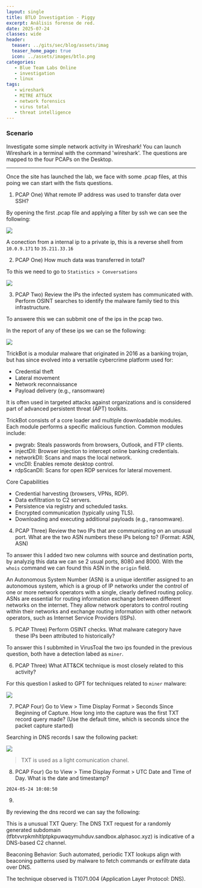```yaml
---
layout: single
title: BTLO Investigation - Piggy
excerpt: Análisis forense de red. 
date: 2025-07-24
classes: wide
header:
  teaser: ../gits/sec/blog/assets/imag
  teaser_home_page: true
  icon: ../assets/images/btlo.png
categories:
   - Blue Team Labs Online
   - investigation
   - linux
tags:
   - wireshark
   - MITRE ATT&CK
   - network forensics
   - virus total
   - threat intelligence
---
```


### **Scenario**

Investigate some simple network activity in Wireshark! You can launch Wireshark in a terminal with the command 'wireshark'. The questions are mapped to the four PCAPs on the Desktop.

---

Once the site has launched the lab, we face with some .pcap files, at this poing we can start with the fists questions. 

1. PCAP One) What remote IP address was used to transfer data over SSH?

By opening the first .pcap file and applying a filter by ssh we can see the following: 

![](../assets/images/btlo-piggy/1.png)

A conection from a internal ip to a private ip, this is a reverse shell from `10.0.9.171` to `35.211.33.16`

2. PCAP One) How much data was transferred in total?

To this we need to go to `Statistics > Conversations`

![](../assets/images/btlo-piggy/2.png)

3. PCAP Two) Review the IPs the infected system has communicated with. Perform OSINT searches to identify the malware family tied to this infrastructure.

To answere this we can subbmit one of the ips in the pcap two.

In the report of any of these ips we can se the following: 

![](../assets/images/btlo-piggy/3.png)

TrickBot is a modular malware that originated in 2016 as a banking trojan, but has since evolved into a versatile cybercrime platform used for:
- Credential theft
- Lateral movement
- Network reconnaissance
- Payload delivery (e.g., ransomware)

It is often used in targeted attacks against organizations and is considered part of advanced persistent threat (APT) toolkits.

TrickBot consists of a core loader and multiple downloadable modules. Each module performs a specific malicious function. Common modules include:
- pwgrab: Steals passwords from browsers, Outlook, and FTP clients.
- injectDll: Browser injection to intercept online banking credentials.
- networkDll: Scans and maps the local network.
- vncDll: Enables remote desktop control.
- rdpScanDll: Scans for open RDP services for lateral movement.

Core Capabilities
- Credential harvesting (browsers, VPNs, RDP).
- Data exfiltration to C2 servers.
- Persistence via registry and scheduled tasks.
- Encrypted communication (typically using TLS).
- Downloading and executing additional payloads (e.g., ransomware).

4. PCAP Three) Review the two IPs that are communicating on an unusual port. What are the two ASN numbers these IPs belong to? (Format: ASN, ASN)

To answer this I added two new columns with source and destination ports, by analyzig this data we can se 2 usual ports, 8080 and 8000. With the `whois` command we can found this ASN in the `origin` field. 

An Autonomous System Number (ASN) is a unique identifier assigned to an autonomous system, which is a group of IP networks under the control of one or more network operators with a single, clearly defined routing policy.
ASNs are essential for routing information exchange between different networks on the internet. They allow network operators to control routing within their networks and exchange routing information with other network operators, such as Internet Service Providers (ISPs). 

5. PCAP Three) Perform OSINT checks. What malware category have these IPs been attributed to historically?

To answer this I subbmited in VirusToal the two ips founded in the previous question, both have a detection labed as `miner`. 

6. PCAP Three) What ATT&CK technique is most closely related to this activity?

For this question I asked to GPT for techniques related to `miner` malware: 

![](../assets/images/btlo-piggy/4.png)

7. PCAP Four) Go to View > Time Display Format > Seconds Since Beginning of Capture. How long into the capture was the first TXT record query made? (Use the default time, which is seconds since the packet capture started)

Searching in DNS records I saw the following packet: 

![](../assets/images/btlo-piggy/5.png)

> TXT is used as a light comunication chanel. 

8. PCAP Four) Go to View > Time Display Format > UTC Date and Time of Day. What is the date and timestamp?

`2024-05-24 10:08:50`

9. 

By reviewing the dns record we can say the following:

This is a unusual TXT Query: The DNS TXT request for a randomly generated subdomain (tfbtvvrpkmhltlptpkpuwaqymuhduv.sandbox.alphasoc.xyz) is indicative of a DNS-based C2 channel.

Beaconing Behavior: Such automated, periodic TXT lookups align with beaconing patterns used by malware to fetch commands or exfiltrate data over DNS.

The technique observed is T1071.004 (Application Layer Protocol: DNS).


